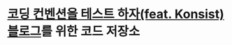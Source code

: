 # [코딩 컨벤션을 테스트 하자(feat. Konsist) 블로그](https://veluxer62.github.io/tutorials/getting-started-with-konsist/)를 위한 코드 저장소
